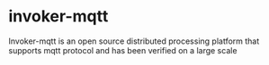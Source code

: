 # invoker-mqtt
Invoker-mqtt is an open source distributed processing platform that supports mqtt protocol and has been verified on a large scale
